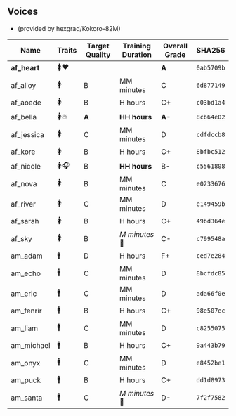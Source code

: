## Voices
- (provided by hexgrad/Kokoro-82M)


| Name | Traits | Target Quality | Training Duration | Overall Grade | SHA256 |
| ---- | ------ | -------------- | ----------------- | ------------- | ------ |
| **af\_heart** | 🚺❤️ | | | **A** | `0ab5709b` |
| af_alloy | 🚺 | B | MM minutes | C | `6d877149` |
| af_aoede | 🚺 | B | H hours | C+ | `c03bd1a4` |
| af_bella | 🚺🔥 | **A** | **HH hours** | **A-** | `8cb64e02` |
| af_jessica | 🚺 | C | MM minutes | D | `cdfdccb8` |
| af_kore | 🚺 | B | H hours | C+ | `8bfbc512` |
| af_nicole | 🚺🎧 | B | **HH hours** | B- | `c5561808` |
| af_nova | 🚺 | B | MM minutes | C | `e0233676` |
| af_river | 🚺 | C | MM minutes | D | `e149459b` |
| af_sarah | 🚺 | B | H hours | C+ | `49bd364e` |
| af_sky | 🚺 | B | _M minutes_ 🤏 | C- | `c799548a` |
| am_adam | 🚹 | D | H hours | F+ | `ced7e284` |
| am_echo | 🚹 | C | MM minutes | D | `8bcfdc85` |
| am_eric | 🚹 | C | MM minutes | D | `ada66f0e` |
| am_fenrir | 🚹 | B | H hours | C+ | `98e507ec` |
| am_liam | 🚹 | C | MM minutes | D | `c8255075` |
| am_michael | 🚹 | B | H hours | C+ | `9a443b79` |
| am_onyx | 🚹 | C | MM minutes | D | `e8452be1` |
| am_puck | 🚹 | B | H hours | C+ | `dd1d8973` |
| am_santa | 🚹 | C | _M minutes_ 🤏 | D- | `7f2f7582` |